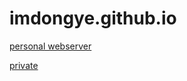 # imdongye.github.io

[personal webserver](http://dongye.duckdns.org)

[private](https://imdongye.notion.site/2-c3b5df2e87864a3e8f3e109cfbf46e7a)
